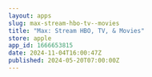 ```yaml
---
layout: apps
slug: max-stream-hbo-tv--movies
title: "Max: Stream HBO, TV, & Movies"
store: apple
app_id: 1666653815
date: 2024-11-04T16:00:47Z
published: 2024-05-20T07:00:00Z
---
```

